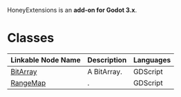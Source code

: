 HoneyExtensions is an **add-on for Godot 3.x**.

# Classes

|Linkable Node Name|Description|Languages
|-|-|-|
|[BitArray](addons/HoneyLib/References/BitArray.gd)|A BitArray.|GDScript
|[RangeMap](addons/HoneyLib/References/RangeMap.gd)|.|GDScript
